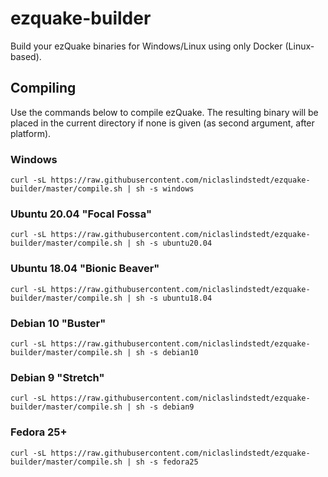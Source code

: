 # ezquake-builder

Build your ezQuake binaries for Windows/Linux using only Docker (Linux-based).

## Compiling

Use the commands below to compile ezQuake. The resulting binary will be placed in the current directory if none is given (as second argument, after platform).

### Windows

```
curl -sL https://raw.githubusercontent.com/niclaslindstedt/ezquake-builder/master/compile.sh | sh -s windows
```

### Ubuntu 20.04 "Focal Fossa"

```
curl -sL https://raw.githubusercontent.com/niclaslindstedt/ezquake-builder/master/compile.sh | sh -s ubuntu20.04
```

### Ubuntu 18.04 "Bionic Beaver"

```
curl -sL https://raw.githubusercontent.com/niclaslindstedt/ezquake-builder/master/compile.sh | sh -s ubuntu18.04
```

### Debian 10 "Buster"

```
curl -sL https://raw.githubusercontent.com/niclaslindstedt/ezquake-builder/master/compile.sh | sh -s debian10
```

### Debian 9 "Stretch"

```
curl -sL https://raw.githubusercontent.com/niclaslindstedt/ezquake-builder/master/compile.sh | sh -s debian9
```

### Fedora 25+

```
curl -sL https://raw.githubusercontent.com/niclaslindstedt/ezquake-builder/master/compile.sh | sh -s fedora25
```
